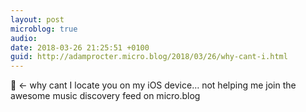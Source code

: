 ```yaml
---
layout: post
microblog: true
audio: 
date: 2018-03-26 21:25:51 +0100
guid: http://adamprocter.micro.blog/2018/03/26/why-cant-i.html
---
```

🎵 <- why cant I locate you on my iOS device… not helping me join the awesome music discovery feed on micro.blog
